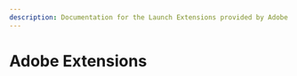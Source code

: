 ```yaml
---
description: Documentation for the Launch Extensions provided by Adobe solutions.
---
```


# Adobe Extensions




